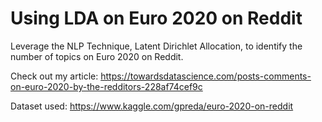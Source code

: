 # Using LDA on Euro 2020 on Reddit
Leverage the NLP Technique, Latent Dirichlet Allocation, to identify the number of topics on Euro 2020 on Reddit.

Check out my article: https://towardsdatascience.com/posts-comments-on-euro-2020-by-the-redditors-228af74cef9c

Dataset used: https://www.kaggle.com/gpreda/euro-2020-on-reddit
